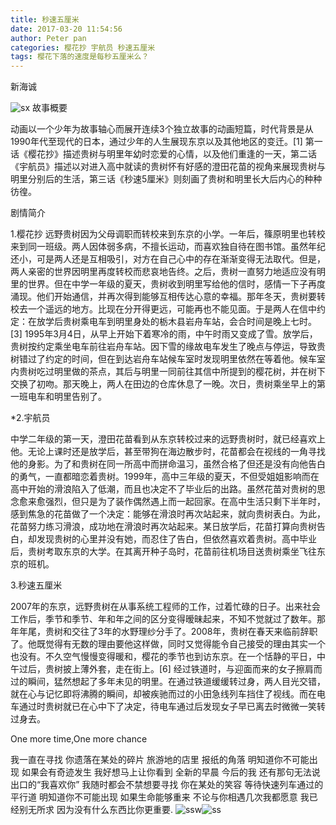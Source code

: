 ```yaml
---
title: 秒速五厘米
date: 2017-03-20 11:54:56
author: Peter pan
categories: 樱花抄 宇航员 秒速五厘米
tags: 樱花下落的速度是每秒五厘米么？
---
```


新海诚
<!--more-->

![sx](http://omg5mjb8v.bkt.clouddn.com/u=91334677,4210224698&fm=23&gp=0.jpg)
故事概要

   动画以一个少年为故事轴心而展开连续3个独立故事的动画短篇，时代背景是从1990年代至现代的日本，通过少年的人生展现东京以及其他地区的变迁。[1]  第一话《樱花抄》描述贵树与明里年幼时恋爱的心情，以及他们重逢的一天，第二话《宇航员》描述以对进入高中就读的贵树怀有好感的澄田花苗的视角来展现贵树与明里分别后的生活，第三话《秒速5厘米》则刻画了贵树和明里长大后内心的种种彷徨。

剧情简介

1.樱花抄
   远野贵树因为父母调职而转校来到东京的小学。一年后，篠原明里也转校来到同一班级。两人因体弱多病，不擅长运动，而喜欢独自待在图书馆。虽然年纪还小，可是两人还是互相吸引，对方在自己心中的存在渐渐变得无法取代。但是，两人亲密的世界因明里再度转校而悲哀地告终。之后，贵树一直努力地适应没有明里的世界。但在中学一年级的夏天，贵树收到明里写给他的信时，感情一下子再度涌现。他们开始通信，并再次得到能够互相传达心意的幸福。那年冬天，贵树要转校去一个遥远的地方。比现在分开得更远，可能再也不能见面。于是两人在信中约定：在放学后贵树乘电车到明里身处的栃木县岩舟车站，会合时间是晚上七时。[3]  1995年3月4日，从早上开始下着寒冷的雨，中午时雨又变成了雪。放学后，贵树按约定乘坐电车前往岩舟车站。因下雪的缘故电车发生了晚点与停运，导致贵树错过了约定的时间，但在到达岩舟车站候车室时发现明里依然在等着他。候车室内贵树吃过明里做的茶点，其后与明里一同前往其信中所提到的樱花树，并在树下交换了初吻。那天晚上，两人在田边的仓库休息了一晚。次日，贵树乘坐早上的第一班电车和明里告别了。

*2.宇航员

   中学二年级的第一天，澄田花苗看到从东京转校过来的远野贵树时，就已经喜欢上他。无论上课时还是放学后，甚至带狗在海边散步时，花苗都会在视线的一角寻找他的身影。为了和贵树在同一所高中而拼命温习，虽然合格了但还是没有向他告白的勇气，一直都暗恋着贵树。1999年，高中三年级的夏天，不但受姐姐影响而在高中开始的滑浪陷入了低潮，而且也决定不了毕业后的出路。虽然花苗对贵树的思念愈来愈强烈，但只是为了装作偶然遇上而一起回家。在高中生活只剩下半年时，感到焦急的花苗做了一个决定：能够在滑浪时再次站起来，就向贵树表白。为此，花苗努力练习滑浪，成功地在滑浪时再次站起来。某日放学后，花苗打算向贵树告白，却发现贵树的心里并没有她，而忍住了告白，但依然喜欢着贵树。高中毕业后，贵树考取东京的大学。在其离开种子岛时，花苗前往机场目送贵树乘坐飞往东京的班机。

3.秒速五厘米

   2007年的东京，远野贵树在从事系统工程师的工作，过着忙碌的日子。出来社会工作后，季节和季节、年和年之间的区分变得暧昧起来，不知不觉就过了数年。那年年尾，贵树和交往了3年的水野理纱分手了。2008年，贵树在春天来临前辞职了。他既觉得有无数的理由要他这样做，同时又觉得能令自己接受的理由其实一个也没有。不久空气慢慢变得暖和，樱花的季节也到访东京。在一个恬静的平日，中午过后，贵树披上薄外套，走在街上。[6]  经过铁道时，与迎面而来的女子擦肩而过的瞬间，猛然想起了多年未见的明里。在通过铁道缓缓转过身，两人目光交错，就在心与记忆即将沸腾的瞬间，却被疾驰而过的小田急线列车挡住了视线。而在电车通过时贵树就已在心中下了决定，待电车通过后发现女子早已离去时微微一笑转过身去。

One more time,One more chance

我一直在寻找 你遗落在某处的碎片
旅游地的店里 报纸的角落
明知道你不可能出现
如果会有奇迹发生 我好想马上让你看到
全新的早晨 今后的我
还有那句无法说出口的“我喜欢你”
我随时都会不禁想要寻找 你在某处的笑容
等待快速列车通过的平行道
明知道你不可能出现
如果生命能够重来 不论与你相遇几次我都愿意
我已经别无所求 因为没有什么东西比你更重要.
![ssw](http://omg5mjb8v.bkt.clouddn.com/8dc85e36acaf2eddb67433ee891001e938019375.jpg)![ss](http://omg5mjb8v.bkt.clouddn.com/u=674148120,2688654827&fm=206&gp=0.jpg)